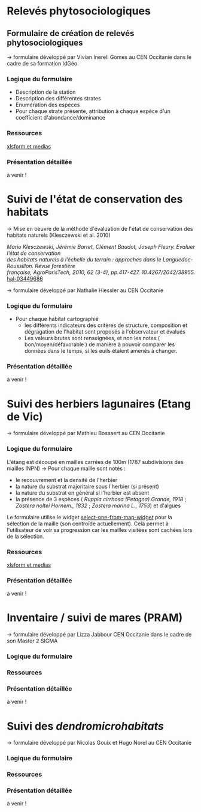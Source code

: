 # Relevés phytosociologiques
## Formulaire de création de relevés phytosociologiques
-> formulaire développé par Vivian Inereli Gomes au CEN Occitanie dans le cadre de sa formation IdGéo.
### Logique du formulaire
* Description de la station
* Description des différentes strates
* Enumération des espèces
* Pour chaque strate présente, attribution à chaque espèce d'un coefficient d'abondance/dominance
### Ressources
[xlsform et medias](./fichiers/releves_phytosociologiques)

### Présentation détaillée
à venir !
# Suivi de l'état de conservation des habitats
-> Mise en oeuvre de la méthode d'évaluation de l'état de conservation des habitats naturels (Klesczewski et al. 2010)

_Mario Klesczewski, Jérémie Barret, Clément Baudot, Joseph Fleury.  Evaluer l’état de conservation  
des habitats naturels à l’échelle du terrain : approches dans le Languedoc-Roussillon. Revue forestière  
française, AgroParisTech, 2010, 62 (3-4), pp.417-427. 10.4267/2042/38955._ [hal-03449686](https://hal.archives-ouvertes.fr/hal-03449686/document)

-> formulaire développé par Nathalie Hiessler au CEN Occitanie
### Logique du formulaire
* Pour chaque habitat cartographié
    * les différents indicateurs des critères de structure, composition et dégragation de l'habitat sont proposés à l'observateur et évalués
    * Les valeurs brutes sont renseignées, et non les notes ( bon/moyen/défavorable ) de manière à pouvoir comparer les données dans le temps, si les euils étaient amenés à changer.

### Présentation détaillée
à venir !

# Suivi des herbiers lagunaires (Etang de Vic)
-> formulaire développé par Mathieu Bossaert au CEN Occitanie
### Logique du formulaire
L'étang est découpé en mailles carrées de 100m  (1787 subdivisions des mailles INPN)
-> Pour chaque maille sont notés :
* le recouvrement et la densité de l'herbier
* la nature du substrat majoritaire sous l'herbier (si présent)
* la nature du substrat en général si l'herbier est absent
* la présence de 3 espèces ( _Ruppia cirrhosa (Petagna) Grande, 1918_ ; _Zostera noltei Hornem., 1832_ ;  _Zostera marina L., 1753_) et d'algues

Le formulaire utilise le widget [select-one-from-map-widget](https://docs.getodk.org/form-question-types/#select-one-from-map-widget) pour la sélection de la maille (son centroïde actuellement). Cela permet à l'utilisateur de voir sa progression car les mailles visitées sont cachées lors de la sélection.
### Ressources
[xlsform et medias](./fichiers/suivi_herbiers_lagunaires)

### Présentation détaillée
à venir !
# Inventaire / suivi de mares (PRAM)
-> formulaire développé par Lizza Jabbour CEN Occitanie dans le cadre de son Master 2 SIGMA
### Logique du formulaire
### Ressources
### Présentation détaillée
à venir !

# Suivi des _dendromicrohabitats_
-> formulaire développé par Nicolas Gouix et Hugo Norel au CEN Occitanie
### Logique du formulaire
### Ressources
### Présentation détaillée
à venir !